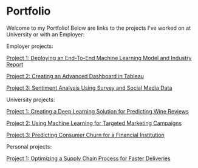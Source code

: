 # Portfolio
Welcome to my Portfolio! Below are links to the projects I've worked on at University or with an Employer: 


Employer projects: 

[Project 1: Deploying an End-To-End Machine Learning Model and Industry Report](https://github.com/tristinburd/employer-end-to-end-project/blob/main/README.md)

[Project 2: Creating an Advanced Dashboard in Tableau](https://github.com/tristinburd/employer-advanced-dashboard/tree/main)

[Project 3: Sentiment Analysis Using Survey and Social Media Data](https://github.com/tristinburd/employer-sentiment-analysis/tree/main)


University projects: 

[Project 1: Creating a Deep Learning Solution for Predicting Wine Reviews](https://github.com/yourusername/facial-recognition-model)

[Project 2: Using Machine Learning for Targeted Marketing Campaigns](https://github.com/yourusername/facial-recognition-model)

[Project 3: Predicting Consumer Churn for a Financial Institution](https://github.com/yourusername/facial-recognition-model)


Personal projects: 

[Project 1: Optimizing a Supply Chain Process for Faster Deliveries](https://github.com/yourusername/facial-recognition-model)
